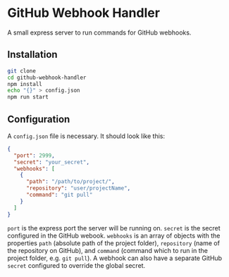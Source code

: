 # GitHub Webhook Handler

A small express server to run commands for GitHub webhooks.

## Installation

```bash
git clone
cd github-webhook-handler
npm install
echo "{}" > config.json
npm run start
```

## Configuration

A `config.json` file is necessary. It should look like this:

```json
{
  "port": 2999,
  "secret": "your_secret",
  "webhooks": [
    {
      "path": "/path/to/project/",
      "repository": "user/projectName",
      "command": "git pull"
    }
  ]
}
```

`port` is the express port the server will be running on. `secret` is the secret configured in the GitHub webook. `webhooks` is an array of objects with the properties `path` (absolute path of the project folder), `repository` (name of the repository on GitHub), and `command` (command which to run in the project folder, e.g. `git pull`). A webhook can also have a separate GitHub `secret` configured to override the global secret.
